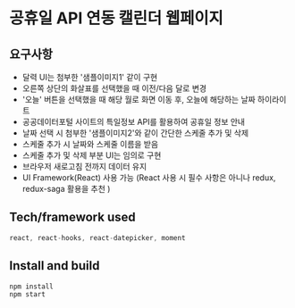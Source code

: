 # 공휴일 API 연동 캘린더 웹페이지

## 요구사항

- 달력 UI는 첨부한 '샘플이미지1' 같이 구현
- 오른쪽 상단의 화살표를 선택했을 때 이전/다음 달로 변경
- '오늘' 버튼을 선택했을 때 해당 월로 화면 이동 후, 오늘에 해당하는 날짜 하이라이트
- 공공데이터포털 사이트의 특일정보 API를 활용하여 공휴일 정보 안내
- 날짜 선택 시 첨부한 '샘플이미지2'와 같이 간단한 스케줄 추가 및 삭제
- 스케줄 추가 시 날짜와 스케줄 이름을 받음
- 스케줄 추가 및 삭제 부분 UI는 임의로 구현
- 브라우저 새로고침 전까지 데이터 유지
- UI Framework(React) 사용 가능 (React 사용 시 필수 사항은 아니나 redux, redux-saga 활용을 추천 )

## Tech/framework used

```jsx
react, react-hooks, react-datepicker, moment
```

## Install and build

```jsx
npm install
npm start
```